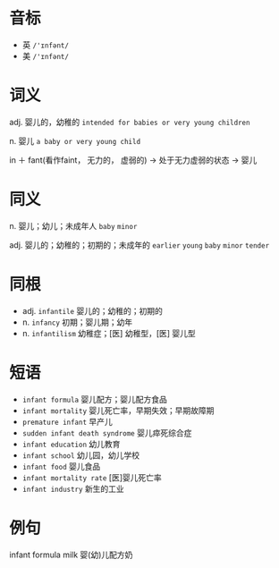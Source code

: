 # 音标

- 英 `/'ɪnfənt/`
- 美 `/'ɪnfənt/`

# 词义

adj. 婴儿的，幼稚的
`intended for babies or very young children`

n. 婴儿
`a baby or very young child`



in ＋ fant(看作faint， 无力的， 虚弱的) → 处于无力虚弱的状态 → 婴儿

# 同义

n. 婴儿；幼儿；未成年人
`baby` `minor`

adj. 婴儿的；幼稚的；初期的；未成年的
`earlier` `young` `baby` `minor` `tender`

# 同根

- adj. `infantile` 婴儿的；幼稚的；初期的
- n. `infancy` 初期；婴儿期；幼年
- n. `infantilism` 幼稚症；[医] 幼稚型，[医] 婴儿型

# 短语

- `infant formula` 婴儿配方；婴儿配方食品
- `infant mortality` 婴儿死亡率，早期失效；早期故障期
- `premature infant` 早产儿
- `sudden infant death syndrome` 婴儿瘁死综合症
- `infant education` 幼儿教育
- `infant school` 幼儿园，幼儿学校
- `infant food` 婴儿食品
- `infant mortality rate` [医]婴儿死亡率
- `infant industry` 新生的工业

# 例句

infant formula milk
婴(幼)儿配方奶


